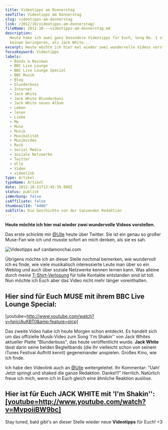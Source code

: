 ```yaml
---
title: Videotipps am Donnerstag
seoTitle: Videotipps am Donnerstag
slug: videotipps-am-donnerstag
link: /2012/10/videotipps-am-donnerstag/
fileName: 2012-10---videotipps-am-donnerstag.md
description:
  Heute habe ich zwei ganz besondere Videotipps für Euch, Song No. 1 stammt von
  keinem Geringeren, als Jack White...
excerpt: Heute möchte ich hier mal wieder zwei wundervolle Videos vorstellen.
focusKeyword: Videotipps
labels:
  - Bands & Reviews
  - BBC Live Lounge
  - BBC Live Lounge Special
  - BBC Musik
  - Blog
  - blunderbuss
  - Internet
  - Jack White
  - Jack White Blunderbuss
  - Jack White neues Album
  - Leben
  - lesen
  - Liebe
  - Me
  - Muse
  - Musik
  - Musikalität
  - Musikvideo
  - Rock
  - Social Media
  - Soziale Netzwerke
  - Twitter
  - Ulle
  - Video
  - videolink
type: Artikel
typeName: Artikel
date: 2012-10-11T13:45:39.000Z
status: publish
isWerbung: false
isAffiliate: false
thumbnailId: "4406"
subTitle: Die Geschichte von der tanzenden Redaktion
---
```


<strong>Heute möchte ich hier mal wieder zwei wundervolle Videos vorstellen.
</strong>

Das erste schickte mir
<a title="Ulle" href="http://thatgirlthere.wordpress.com/">@Ulle</a> heute über
Twitter. Sie ist ein genau so großer Muse-Fan wie ich und musste sofort an mich
denken, als sie es sah.

![Videotipps auf cardamonchai.com](http://cardamonchai.files.wordpress.com/2012/10/videotipps2.jpg?w=300 "Videotipps auf cardamonchai.com")

Übrigens möchte ich an dieser Stelle nochmal bemerken, wie wundervoll ich es
finde, wie viele musikalisch interessierte Leute man über so ein Weblog und auch
über soziale Netzwerke kennen lernen kann. Was alleine durch meine
<a title="Verlosung" href="//2012/10/01/t-shirt-idee-die-schonsten-bilder/">T-Shirt-Verlosung</a>
für tolle Kontakte entstanden sind ist toll. Nun möchte ich Euch aber das Video
nicht mehr länger vorenthalten.

## Hier sind für Euch MUSE mit ihrem BBC Live Lounge Special:

[youtube=http://www.youtube.com/watch?v=hpjciAuKBT0&amp;feature=plcp]

Das zweite Video habe ich heute Morgen schon entdeckt. Es handelt sich um das
offizielle Musik-Video zum Song 'I'm Shakin'' von Jack Whites aktueller Platte
"Blunderbuss", das heute veröffentlicht wurde. <strong>Jack White</strong> lässt
darin seine beiden Begleitbands (die Ihr vielleicht schon von seinem iTunes
Festival Auftritt kennt) gegeneinander anspielen. Großes Kino, wie ich finde.

Ich habe den Videolink auch an
<a title="Ulle" href="http://thatgirlthere.wordpress.com/">@Ulle</a>
weitergeleitet. Ihr Kommentar: "Uah! Jetzt springt und shaked die ganze
Redaktion. Danke!!!" Herrlich. Natürlich freue ich mich, wenn ich in Euch gleich
eine ähnliche Reaktion auslöse.

## Hier ist für Euch JACK WHITE mit 'I'm Shakin'':<a href="http://JackWhite">[youtube=http://www.youtube.com/watch?v=MvpoiiBW9bc]</a>

Stay tuned, bald gibt's an dieser Stelle wieder neue <strong>Videotipps</strong>
für Euch! &lt;3

